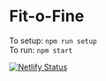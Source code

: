 # Fit-o-Fine

To setup: ``` npm run setup   ``` <br>
To run: ``` npm start   ```


[![Netlify Status](https://api.netlify.com/api/v1/badges/722ca3db-3939-45f3-b12c-518e8efbf17b/deploy-status)](https://app.netlify.com/sites/fitofine/deploys)
